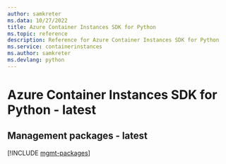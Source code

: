```yaml
---
author: samkreter
ms.data: 10/27/2022
title: Azure Container Instances SDK for Python
ms.topic: reference
description: Reference for Azure Container Instances SDK for Python
ms.service: containerinstances
ms.author: samkreter
ms.devlang: python
---
```

# Azure Container Instances SDK for Python - latest

## Management packages - latest
[!INCLUDE [mgmt-packages](container-instances-mgmt-index.md)]